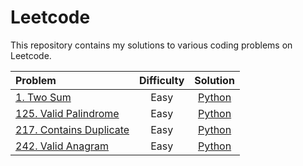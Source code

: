 # Leetcode

This repository contains my solutions to various coding problems on Leetcode.

| Problem                                                                                  | Difficulty |                                            Solution                                            |
| :--------------------------------------------------------------------------------------- | :--------: | :--------------------------------------------------------------------------------------------: |
| [1. Two Sum](https://leetcode.com/problems/two-sum/description/)                         |    Easy    |      [Python](https://github.com/daolivar/leetcode/blob/main/python/two_sum/solution.py)       |
| [125. Valid Palindrome](https://leetcode.com/problems/valid-palindrome/description/)     |    Easy    |  [Python](https://github.com/daolivar/leetcode/blob/main/python/valid_palindrome/solution.py)  |
| [217. Contains Duplicate](https://leetcode.com/problems/contains-duplicate/description/) |    Easy    | [Python](https://github.com/daolivar/leetcode/blob/main/python/contains_duplicate/solution.py) |
| [242. Valid Anagram](https://leetcode.com/problems/valid-anagram/description/)           |    Easy    |   [Python](https://github.com/daolivar/leetcode/blob/main/python/valid_anagram/solution.py)    |

<!-- New Table Entry Template -->
<!-- | []() | ______ | [Python](https://github.com/daolivar/leetcode/blob/main/) | -->
